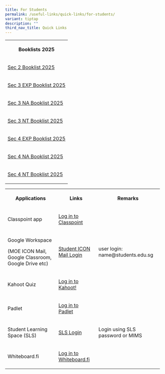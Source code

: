 ```yaml
---
title: For Students
permalink: /useful-links/quick-links/for-students/
variant: tiptap
description: ""
third_nav_title: Quick Links
---
```

<table style="minWidth: 75px">
<colgroup>
<col>
<col>
<col>
</colgroup>
<tbody>
<tr>
<th rowspan="1" colspan="3">
<p>Booklists 2025</p>
</th>
</tr>
<tr>
<td rowspan="1" colspan="3">
<p><a href="/files/Sec_2_G1_G2_G3.pdf" rel="noopener nofollow" target="_blank">Sec 2 Booklist 2025</a>
</p>
</td>
</tr>
<tr>
<td rowspan="1" colspan="3">
<p><a href="/files/Sec_3_Exp.pdf" rel="noopener nofollow" target="_blank">Sec 3 EXP Booklist 2025</a>
</p>
</td>
</tr>
<tr>
<td rowspan="1" colspan="3">
<p><a href="/files/Sec_3_NA.pdf" rel="noopener nofollow" target="_blank">Sec 3 NA Booklist 2025</a>
</p>
</td>
</tr>
<tr>
<td rowspan="1" colspan="3">
<p><a href="/files/Sec_3_NT.pdf" rel="noopener nofollow" target="_blank">Sec 3 NT Booklist 2025</a>
</p>
</td>
</tr>
<tr>
<td rowspan="1" colspan="3">
<p><a href="/files/Sec_4_EXP.pdf" rel="noopener nofollow" target="_blank">Sec 4 EXP Booklist 2025</a>
</p>
</td>
</tr>
<tr>
<td rowspan="1" colspan="3">
<p><a href="/files/Sec_4NA.pdf" rel="noopener nofollow" target="_blank">Sec 4 NA Booklist 2025</a>
</p>
</td>
</tr>
<tr>
<td rowspan="1" colspan="3">
<p><a href="/files/Sec_4NT.pdf" rel="noopener nofollow" target="_blank">Sec 4 NT Booklist 2025</a>
</p>
</td>
</tr>
</tbody>
</table>
<p></p>
<table style="minWidth: 75px">
<colgroup>
<col>
<col>
<col>
</colgroup>
<tbody>
<tr>
<th rowspan="1" colspan="1">
<p>Applications</p>
</th>
<th rowspan="1" colspan="1">
<p>Links</p>
</th>
<th rowspan="1" colspan="1">
<p>Remarks</p>
</th>
</tr>
<tr>
<td rowspan="1" colspan="1">
<p>Classpoint app</p>
</td>
<td rowspan="1" colspan="1">
<p><a href="classpoint.app" rel="noopener noreferrer nofollow" target="_blank">Log in to Classpoint</a>
</p>
</td>
<td rowspan="1" colspan="1">
<p></p>
</td>
</tr>
<tr>
<td rowspan="1" colspan="1">
<p>Google Workspace</p>
<p>(MOE ICON Mail, Google Classroom, Google Drive etc)</p>
</td>
<td rowspan="1" colspan="1">
<p><a href="https://workspace.google.com/u/0/appsdashboard?origin=user_dashboard" rel="noopener noreferrer nofollow" target="_blank">Student ICON Mail Login</a>
</p>
</td>
<td rowspan="1" colspan="1">
<p>user login: name@students.edu.sg</p>
</td>
</tr>
<tr>
<td rowspan="1" colspan="1">
<p>Kahoot Quiz</p>
</td>
<td rowspan="1" colspan="1">
<p><a href="kahoot.it" rel="noopener noreferrer nofollow" target="_blank">Log in to Kahoot!</a>
</p>
</td>
<td rowspan="1" colspan="1">
<p></p>
</td>
</tr>
<tr>
<td rowspan="1" colspan="1">
<p>Padlet</p>
</td>
<td rowspan="1" colspan="1">
<p><a href="https://padlet.com/" rel="noopener noreferrer nofollow" target="_blank">Log in to Padlet</a>
</p>
</td>
<td rowspan="1" colspan="1">
<p></p>
</td>
</tr>
<tr>
<td rowspan="1" colspan="1">
<p>Student Learning Space (SLS)</p>
</td>
<td rowspan="1" colspan="1">
<p><a href="https://vle.learning.moe.edu.sg/login" rel="noopener noreferrer nofollow" target="_blank">SLS Login</a>
</p>
</td>
<td rowspan="1" colspan="1">
<p>Login using SLS password or MIMS</p>
</td>
</tr>
<tr>
<td rowspan="1" colspan="1">
<p>Whiteboard.fi</p>
</td>
<td rowspan="1" colspan="1">
<p><a href="https://whiteboard.fi/" rel="noopener noreferrer nofollow" target="_blank">Log in to Whiteboard.fi</a>
</p>
</td>
<td rowspan="1" colspan="1">
<p></p>
</td>
</tr>
</tbody>
</table>
<p></p>